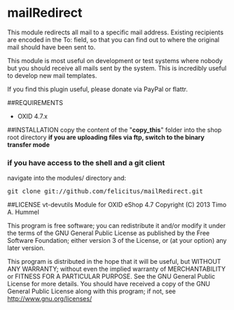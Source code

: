 mailRedirect
===========

This module redirects all mail to a specific mail address. Existing recipients are encoded in the To: field, so that
you can find out to where the original mail should have been sent to.

This module is most useful on development or test systems where nobody but you should receive all mails sent by the
system. This is incredibly useful to develop new mail templates.

If you find this plugin useful, please donate via PayPal or flattr.

##REQUIREMENTS

* OXID 4.7.x

##INSTALLATION
copy the content of the "**copy_this**" folder into the shop root directory
**if you are uploading files via ftp, switch to the binary transfer mode**

### if you have access to the shell and a git client
navigate into the modules/ directory and:
<pre>git clone git://github.com/felicitus/mailRedirect.git</pre>


##LICENSE
vt-devutils Module for OXID eShop 4.7
Copyright (C) 2013 Timo A. Hummel

This program is free software;
you can redistribute it and/or modify it under the terms of the GNU General Public License as published by the Free Software Foundation;
either version 3 of the License, or (at your option) any later version.

This program is distributed in the hope that it will be useful, but WITHOUT ANY WARRANTY;
without even the implied warranty of MERCHANTABILITY or FITNESS FOR A PARTICULAR PURPOSE. See the GNU General Public License for more details.
You should have received a copy of the GNU General Public License along with this program; if not, see <http://www.gnu.org/licenses/>

